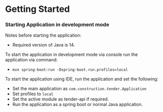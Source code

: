 # Getting Started

### Starting Application in development mode
Notes before starting the application:
* Required version of Java is 14.

To start the application in development mode via console run the application via command:
* `mvn spring-boot:run -Dspring-boot.run.profiles=local`

To start the application using IDE, run the application and set the following:
* Set the main application as `com.construction.tender.Application`
* Set profiles to `local`
* Set the active module as tender-api if required.
* Run the application as a spring boot or normal Java application.
